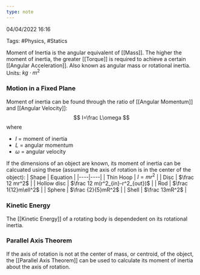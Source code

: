 ```yaml
---
type: note
---
```

04/04/2022 16:16

Tags: #Physics, #Statics 

Moment of Inertia is the angular equivalent of [[Mass]]. The higher the moment of inertia, the greater [[Torque]] is required to achieve a certain [[Angular Acceleration]]. Also known as angular mass or rotational inertia. Units: $kg\cdot m^2$


### Motion in a Fixed Plane
Moment of inertia can be found through the ratio of [[Angular Momentum]] and [[Angular Velocity]]:
$$
I=\frac L\omega
$$
where
- $I$ = moment of inertia
- $L$ = angular momentum
- $\omega$ = angular velocity

If the dimensions of an object are known, its moment of inertia can be calcuated using these (assuming the axis of rotation is in the center of the object):
| Shape | Equation |
|----|----|
| Thin Hoop | $I=mr^2$ |
| Disc | $\frac 12 mr^2$ |
| Hollow disc | $\frac 12 m(r^2_{in}-r^2_{out})$ |
| Rod | $\frac 1{12}m\ell^2$ |
| Sphere | $\frac {2}{5}mR^2$ |
| Shell | $\frac 13mR^2$ |


### Kinetic Energy
The [[Kinetic Energy]] of a rotating body is dependedent on its rotational inertia.


### Parallel Axis Theorem
If the axis of rotation is not at the center of mass, or centroid, of the object, the [[Parallel Axis Theorem]] can be used to calculate its moment of inertia about the axis of rotation.

